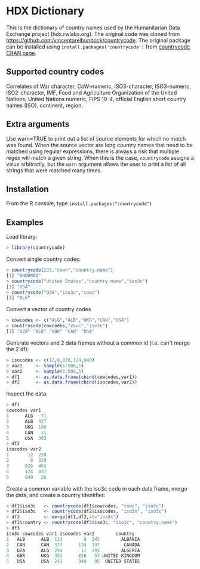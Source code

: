 HDX Dictionary
=============

This is the dictionary of country names used by the Humanitarian Data Exchange project (hdx.rwlabs.org). The original code was cloned from https://github.com/vincentarelbundock/countrycode. The original package can be installed using `install.packages('countrycode')` from [countrycode CRAN page](http://cran.r-project.org/web/packages/countrycode/index.html). 


Supported country codes
-----------------------

Correlates of War character, CoW-numeric, ISO3-character, ISO3-numeric, ISO2-character, IMF, Food and Agriculture Organization of the United Nations, United Nations numeric, FIPS 10-4, official English short country names (ISO), continent, region.

Extra arguments
---------------

Use warn=TRUE to print out a list of source elements for which no match was found. When the source vector are long country names that need to be matched using regular expressions, there is always a risk that multiple regex will match a given string. When this is the case, `countrycode` assigns a value arbitrarily, but the `warn` argument allows the user to print a list of all strings that were matched many times.

Installation
------------

From the R console, type ``install.packages("countrycode")``

Examples
--------

Load library:

```R
> library(countrycode)
```

Convert single country codes:

```R
> countrycode(232,"cown","country.name")
[1] "ANDORRA"
> countrycode("United States","country.name","iso3c")
[1] "USA"
> countrycode("DZA","iso3c","cowc")
[1] "ALG"
```

Convert a vector of country codes

```R
> cowcodes <- c("ALG","ALB","UKG","CAN","USA")
> countrycode(cowcodes,"cowc","iso3c")
[1] "DZA" "ALB" "GBR" "CAN" "USA"
```

Generate vectors and 2 data frames without a common id (i.e. can't merge the 2 df):

```R
> isocodes <- c(12,8,826,124,840)
> var1     <- sample(1:500,5)
> var2     <- sample(1:500,5)
> df1      <- as.data.frame(cbind(cowcodes,var1))
> df2      <- as.data.frame(cbind(isocodes,var2))
```

Inspect the data:

```R
> df1
cowcodes var1
1      ALG   71
2      ALB  427
3      UKG  180
4      CAN   21
5      USA  383
> df2
isocodes var2
1       12  238
2        8  329
3      826  463
4      124  437
5      840   26
```

Create a common variable with the iso3c code in each data frame, merge the data, and create a country identifier:

```R
> df1$iso3c   <- countrycode(df1$cowcodes, "cowc", "iso3c")
> df2$iso3c   <- countrycode(df2$isocodes, "iso3n", "iso3c")
> df3         <- merge(df1,df2,id="iso3c")
> df3$country <- countrycode(df3$iso3c, "iso3c", "country.name")
> df3
iso3c cowcodes var1 isocodes var2        country
1   ALB      ALB  113        8  245        ALBANIA
2   CAN      CAN  373      124  197         CANADA
3   DZA      ALG  254       12  295        ALGERIA
4   GBR      UKG  351      826   57 UNITED KINGDOM
5   USA      USA  241      840   85  UNITED STATES
```
